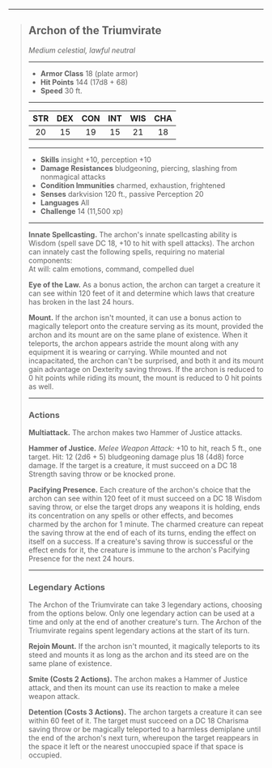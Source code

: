 ***
> ## Archon of the Triumvirate
> *Medium celestial, lawful neutral*
> 
> ***
> 
> - **Armor Class** 18 (plate armor)
> - **Hit Points** 144 (17d8 + 68)
> - **Speed** 30 ft.
> 
> ***
> 
> |STR|DEX|CON|INT|WIS|CHA|
> |:---:|:---:|:---:|:---:|:---:|:---:|
> |20|15|19|15|21|18|
> 
> ***
> 
> - **Skills** insight +10, perception +10
> - **Damage Resistances** bludgeoning, piercing, slashing from nonmagical attacks
> - **Condition Immunities** charmed, exhaustion, frightened
> - **Senses** darkvision 120 ft., passive Perception 20
> - **Languages** All
> - **Challenge** 14 (11,500 xp)
> 
> ***
> 
> **Innate Spellcasting.** The archon's innate spellcasting ability is Wisdom (spell save DC 18, +10 to hit with spell attacks). The archon can innately cast the following spells, requiring no material components:  
> At will: calm emotions, command, compelled duel
> 
> **Eye of the Law.** As a bonus action, the archon can target a creature it can see within 120 feet of it and determine which laws that creature has broken in the last 24 hours.
> 
> **Mount.** If the archon isn't mounted, it can use a bonus action to magically teleport onto the creature serving as its mount, provided the archon and its mount are on the same plane of existence. When it teleports, the archon appears astride the mount along with any equipment it is wearing or carrying. While mounted and not incapacitated, the archon can't be surprised, and both it and its mount gain advantage on Dexterity saving throws. If the archon is reduced to 0 hit points while riding its mount, the mount is reduced to 0 hit points as well.
> 
> ***
> 
> ### Actions
> **Multiattack.** The archon makes two Hammer of Justice attacks.
> 
> **Hammer of Justice.** *Melee Weapon Attack:* +10 to hit, reach 5 ft., one target. Hit: 12 (2d6 + 5) bludgeoning damage plus 18 (4d8) force damage. If the target is a creature, it must succeed on a DC 18 Strength saving throw or be knocked prone.
> 
> **Pacifying Presence.** Each creature of the archon's choice that the archon can see within 120 feet of it must succeed on a DC 18 Wisdom saving throw, or else the target drops any weapons it is holding, ends its concentration on any spells or other effects, and becomes charmed by the archon for 1 minute. The charmed creature can repeat the saving throw at the end of each of its turns, ending the effect on itself on a success. If a creature's saving throw is successful or the effect ends for it, the creature is immune to the archon's Pacifying Presence for the next 24 hours.
> 
> ***
> 
> ### Legendary Actions
> The Archon of the Triumvirate can take 3 legendary actions, choosing from the options below. Only one legendary action can be used at a time and only at the end of another creature's turn. The Archon of the Triumvirate regains spent legendary actions at the start of its turn.
> 
> **Rejoin Mount.** If the archon isn't mounted, it magically teleports to its steed and mounts it as long as the archon and its steed are on the same plane of existence.
> 
> **Smite (Costs 2 Actions).** The archon makes a Hammer of Justice attack, and then its mount can use its reaction to make a melee weapon attack.
> 
> **Detention (Costs 3 Actions).** The archon targets a creature it can see within 60 feet of it. The target must succeed on a DC 18 Charisma saving throw or be magically teleported to a harmless demiplane until the end of the archon's next turn, whereupon the target reappears in the space it left or the nearest unoccupied space if that space is occupied.